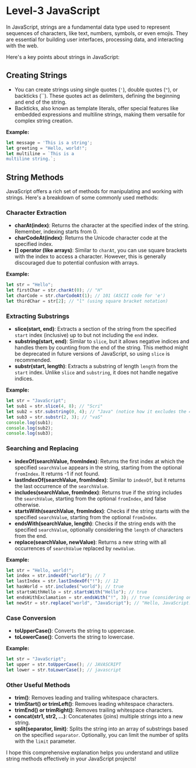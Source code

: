 # Level-3 JavaScript

In JavaScript, strings are a fundamental data type used to represent sequences of characters, like text, numbers, symbols, or even emojis. They are essential for building user interfaces, processing data, and interacting with the web.

Here's a key points about strings in JavaScript:

## Creating Strings

* You can create strings using single quotes (`'`), double quotes (`"`), or backticks (``). These quotes act as delimiters, defining the beginning and end of the string.
* Backticks, also known as template literals, offer special features like embedded expressions and multiline strings, making them versatile for complex string creation.

**Example:**

```javascript
let message = 'This is a string';
let greeting = "Hello, world!";
let multiline = `This is a 
multiline string.`;
```

## String Methods

JavaScript offers a rich set of methods for manipulating and working with strings. Here's a breakdown of some commonly used methods:

### Character Extraction

* **charAt(index)**: Returns the character at the specified index of the string. Remember, indexing starts from 0.
* **charCodeAt(index)**: Returns the Unicode character code at the specified index.
* **[] operator (like arrays)**: Similar to `charAt`, you can use square brackets with the index to access a character. However, this is generally discouraged due to potential confusion with arrays.

**Example:**

```javascript
let str = "Hello";
let firstChar = str.charAt(0); // "H"
let charCode = str.charCodeAt(1); // 101 (ASCII code for 'e')
let thirdChar = str[2]; // "l" (using square bracket notation)
```

### Extracting Substrings

* **slice(start, end)**: Extracts a section of the string from the specified `start` index (inclusive) up to but not including the `end` index.
* **substring(start, end)**: Similar to `slice`, but it allows negative indices and handles them by counting from the end of the string. This method might be deprecated in future versions of JavaScript, so using `slice` is recommended.
* **substr(start, length)**: Extracts a substring of length `length` from the `start` index. Unlike `slice` and `substring`, it does not handle negative indices.

**Example:**

```javascript
let str = "JavaScript";
let sub1 = str.slice(4, 8); // "Scri"
let sub2 = str.substring(0, 4); // "Java" (notice how it excludes the 4th character)
let sub3 = str.substr(2, 3); // "vaS"
console.log(sub1);
console.log(sub2);
console.log(sub3);
```

### Searching and Replacing

* **indexOf(searchValue, fromIndex)**: Returns the first index at which the specified `searchValue` appears in the string, starting from the optional `fromIndex`. It returns -1 if not found.
* **lastIndexOf(searchValue, fromIndex)**: Similar to `indexOf`, but it returns the last occurrence of the `searchValue`.
* **includes(searchValue, fromIndex)**: Returns true if the string includes the `searchValue`, starting from the optional `fromIndex`, and false otherwise.
* **startsWith(searchValue, fromIndex)**: Checks if the string starts with the specified `searchValue`, starting from the optional `fromIndex`.
* **endsWith(searchValue, length)**: Checks if the string ends with the specified `searchValue`, optionally considering the `length` of characters from the end.
* **replace(searchValue, newValue)**: Returns a new string with all occurrences of `searchValue` replaced by `newValue`.

**Example:**

```javascript
let str = "Hello, world!";
let index = str.indexOf("world"); // 7
let lastIndex = str.lastIndexOf("!"); // 12
let hasWorld = str.includes("world"); // true
let startsWithHello = str.startsWith("Hello"); // true
let endsWithExclamation = str.endsWith("!", 3); // true (considering only last 3 characters)
let newStr = str.replace("world", "JavaScript"); // "Hello, JavaScript!"
```

### Case Conversion

* **toUpperCase()**: Converts the string to uppercase.
* **toLowerCase()**: Converts the string to lowercase.

**Example:**

```javascript
let str = "JavaScript";
let upper = str.toUpperCase(); // JAVASCRIPT
let lower = str.toLowerCase(); // javascript
```

### Other Useful Methods

* **trim()**: Removes leading and trailing whitespace characters.
* **trimStart() or trimLeft()**: Removes leading whitespace characters.
* **trimEnd() or trimRight()**: Removes trailing whitespace characters.
* **concat(str1, str2, ...)**: Concatenates (joins) multiple strings into a new string.
* **split(separator, limit)**: Splits the string into an array of substrings based on the specified `separator`. Optionally, you can limit the number of splits with the `limit` parameter.

I hope this comprehensive explanation helps you understand and utilize string methods effectively in your JavaScript projects!
